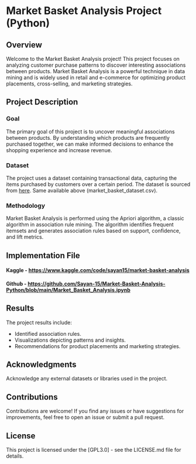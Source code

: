 # Market Basket Analysis Project (Python)

## Overview

Welcome to the Market Basket Analysis project! This project focuses on analyzing customer purchase patterns to discover interesting associations between products. Market Basket Analysis is a powerful technique in data mining and is widely used in retail and e-commerce for optimizing product placements, cross-selling, and marketing strategies.

## Project Description

### Goal
The primary goal of this project is to uncover meaningful associations between products. By understanding which products are frequently purchased together, we can make informed decisions to enhance the shopping experience and increase revenue.

### Dataset
The project uses a dataset containing transactional data, capturing the items purchased by customers over a certain period. The dataset is sourced from [here](https://www.kaggle.com/datasets/sayan15/market-basket-dataset). Same available above (market_basket_dataset.csv).

### Methodology
Market Basket Analysis is performed using the Apriori algorithm, a classic algorithm in association rule mining. The algorithm identifies frequent itemsets and generates association rules based on support, confidence, and lift metrics.

## Implementation File

#### Kaggle - https://www.kaggle.com/code/sayan15/market-basket-analysis

#### Github - https://github.com/Sayan-15/Market-Basket-Analysis-Python/blob/main/Market_Basket_Analysis.ipynb

## Results
The project results include:

- Identified association rules.
- Visualizations depicting patterns and insights.
- Recommendations for product placements and marketing strategies.

## Acknowledgments
Acknowledge any external datasets or libraries used in the project.

## Contributions
Contributions are welcome! If you find any issues or have suggestions for improvements, feel free to open an issue or submit a pull request.

## License
This project is licensed under the [GPL3.0] - see the LICENSE.md file for details.
